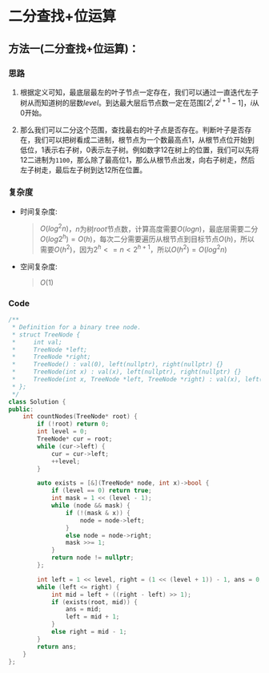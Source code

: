 # 二分查找+位运算
## 方法一(二分查找+位运算)：
### 思路
1. 根据定义可知，最底层最左的叶子节点一定存在，我们可以通过一直迭代左子树从而知道树的层数$level$。到达最大层后节点数一定在范围$[2^i,2^{i+1}-1]$，$i$从$0$开始。

2. 那么我们可以二分这个范围，查找最右的叶子点是否存在。判断叶子是否存在，我们可以把树看成二进制，根节点为一个数最高点$1$，从根节点位开始到低位，$1$表示右子树，$0$表示左子树。例如数字$12$在树上的位置，我们可以先将$12$二进制为```1100```，那么除了最高位$1$，那么从根节点出发，向右子树走，然后左子树走，最后左子树到达$12$所在位置。

### 复杂度
- 时间复杂度:
  > $O(log^2n)$，$n$为树$root$节点数，计算高度需要$O(logn)$，最底层需要二分$O(log2^h)=O(h)$，每次二分需要遍历从根节点到目标节点$O(h)$，所以需要$O(h^2)$，因为$2^h<=n<2^{h+1}$，所以$O(h^2)=O(log^2n)$
- 空间复杂度:
  > $O(1)$

### Code
```C++ []
/**
 * Definition for a binary tree node.
 * struct TreeNode {
 *     int val;
 *     TreeNode *left;
 *     TreeNode *right;
 *     TreeNode() : val(0), left(nullptr), right(nullptr) {}
 *     TreeNode(int x) : val(x), left(nullptr), right(nullptr) {}
 *     TreeNode(int x, TreeNode *left, TreeNode *right) : val(x), left(left), right(right) {}
 * };
 */
class Solution {
public:
    int countNodes(TreeNode* root) {
        if (!root) return 0;
        int level = 0;
        TreeNode* cur = root;
        while (cur->left) {
            cur = cur->left;
            ++level;
        }

        auto exists = [&](TreeNode* node, int x)->bool {
            if (level == 0) return true;
            int mask = 1 << (level - 1);
            while (node && mask) {
                if (!(mask & x)) {
                    node = node->left;
                }
                else node = node->right;
                mask >>= 1;
            }
            return node != nullptr;
        };

        int left = 1 << level, right = (1 << (level + 1)) - 1, ans = 0;
        while (left <= right) {
            int mid = left + ((right - left) >> 1);
            if (exists(root, mid)) {
                ans = mid;
                left = mid + 1;
            }
            else right = mid - 1;
        }
        return ans;
    }
};
```